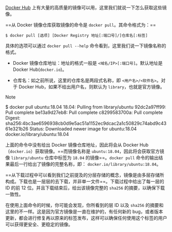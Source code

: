 [Docker Hub](https://hub.docker.com/search?q=&type=image) 上有大量的高质量的镜像可以用，这里我们就说一下怎么获取这些镜像。

==从 Docker 镜像仓库获取镜像的命令是 `docker pull`。其命令格式为：==

``` shell
$ docker pull [选项] [Docker Registry 地址[:端口号]/]仓库名[:标签]
```

具体的选项可以通过 `docker pull --help` 命令看到，这里我们说一下镜像名称的格式。

- Docker 镜像仓库地址：地址的格式一般是 `<域名/IP>[:端口号]`。默认地址是 Docker Hub(`docker.io`)。
    
- 仓库名：如之前所说，这里的仓库名是两段式名称，即 `<用户名>/<软件名>`。对于 Docker Hub，如果不给出用户名，则默认为 `library`，也就是官方镜像。

> [!NOTE]
> $ docker pull ubuntu:18.04
> 18.04: Pulling from library/ubuntu
> 92dc2a97ff99: Pull complete
> be13a9d27eb8: Pull complete
> c8299583700a: Pull complete
> Digest: sha256:4bc3ae6596938cb0d9e5ac51a1152ec9dcac2a1c50829c74abd9c4361e321b26
> Status: Downloaded newer image for ubuntu:18.04
> docker.io/library/ubuntu:18.04


上面的命令中没有给出 Docker 镜像仓库地址，因此将会从 Docker Hub （`docker.io`）获取镜像。==而镜像名称是 `ubuntu:18.04`，因此将会获取官方镜像 `library/ubuntu` 仓库中标签为 `18.04` 的镜像==。`docker pull` 命令的输出结果最后一行给出了镜像的完整名称，即： `docker.io/library/ubuntu:18.04`。

==从下载过程中可以看到我们之前提及的分层存储的概念，镜像是由多层存储所构成。下载也是一层层的去下载，并非单一文件==。下载过程中给出了每一层的 ID 的前 12 位。并且下载结束后，给出该镜像完整的 `sha256` 的摘要，以确保下载一致性。

在使用上面命令的时候，你可能会发现，你所看到的层 ID 以及 `sha256` 的摘要和这里的不一样。这是因为官方镜像是一直在维护的，有任何新的 bug，或者版本更新，都会进行修复再以原来的标签发布，这样可以确保任何使用这个标签的用户可以获得更安全、更稳定的镜像。